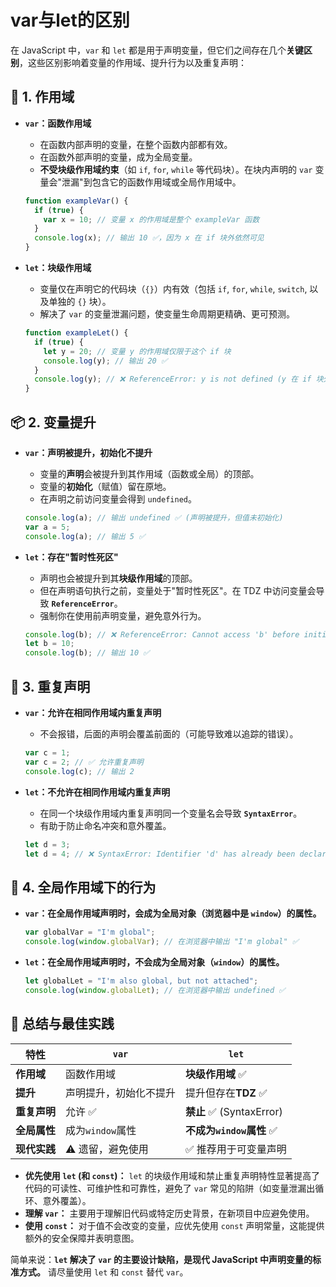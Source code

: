 # var与let的区别

在 JavaScript 中，`var` 和 `let` 都是用于声明变量，但它们之间存在几个**关键区别**，这些区别影响着变量的作用域、提升行为以及重复声明：

## 🧠 1. 作用域
* **`var`：函数作用域**
    * 在函数内部声明的变量，在整个函数内部都有效。
    * 在函数外部声明的变量，成为全局变量。
    * **不受块级作用域约束**（如 `if`, `for`, `while` 等代码块）。在块内声明的 `var` 变量会"泄漏"到包含它的函数作用域或全局作用域中。
  ```javascript
  function exampleVar() {
    if (true) {
      var x = 10; // 变量 x 的作用域是整个 exampleVar 函数
    }
    console.log(x); // 输出 10 ✅，因为 x 在 if 块外依然可见
  }
  ```

* **`let`：块级作用域**
    * 变量仅在声明它的代码块（`{}`）内有效（包括 `if`, `for`, `while`, `switch`, 以及单独的 `{}` 块）。
    * 解决了 `var` 的变量泄漏问题，使变量生命周期更精确、更可预测。
  ```javascript
  function exampleLet() {
    if (true) {
      let y = 20; // 变量 y 的作用域仅限于这个 if 块
      console.log(y); // 输出 20 ✅
    }
    console.log(y); // ❌ ReferenceError: y is not defined (y 在 if 块外不可见)
  }
  ```

## 📦 2. 变量提升
* **`var`：声明被提升，初始化不提升**
    * 变量的**声明**会被提升到其作用域（函数或全局）的顶部。
    * 变量的**初始化**（赋值）留在原地。
    * 在声明之前访问变量会得到 `undefined`。
  ```javascript
  console.log(a); // 输出 undefined ✅ (声明被提升，但值未初始化)
  var a = 5;
  console.log(a); // 输出 5 ✅
  ```

* **`let`：存在"暂时性死区"**
    * 声明也会被提升到其**块级作用域**的顶部。
    * 但在声明语句执行之前，变量处于"暂时性死区"。在 TDZ 中访问变量会导致 **`ReferenceError`**。
    * 强制你在使用前声明变量，避免意外行为。
  ```javascript
  console.log(b); // ❌ ReferenceError: Cannot access 'b' before initialization (处于 TDZ)
  let b = 10;
  console.log(b); // 输出 10 ✅
  ```

## 🔁 3. 重复声明
* **`var`：允许在相同作用域内重复声明**
    * 不会报错，后面的声明会覆盖前面的（可能导致难以追踪的错误）。
  ```javascript
  var c = 1;
  var c = 2; // ✅ 允许重复声明
  console.log(c); // 输出 2
  ```

* **`let`：不允许在相同作用域内重复声明**
    * 在同一个块级作用域内重复声明同一个变量名会导致 **`SyntaxError`**。
    * 有助于防止命名冲突和意外覆盖。
  ```javascript
  let d = 3;
  let d = 4; // ❌ SyntaxError: Identifier 'd' has already been declared
  ```

## 🧩 4. 全局作用域下的行为
* **`var`：在全局作用域声明时，会成为全局对象（浏览器中是 `window`）的属性。**
  ```javascript
  var globalVar = "I'm global";
  console.log(window.globalVar); // 在浏览器中输出 "I'm global" ✅
  ```

* **`let`：在全局作用域声明时，不会成为全局对象（`window`）的属性。**
  ```javascript
  let globalLet = "I'm also global, but not attached";
  console.log(window.globalLet); // 在浏览器中输出 undefined ✅
  ```

## 📌 总结与最佳实践

| 特性       | `var`        | `let`                  |
|----------|--------------|------------------------|
| **作用域**  | 函数作用域        | **块级作用域** ✅            |
| **提升**   | 声明提升，初始化不提升  | 提升但存在**TDZ** ✅         |
| **重复声明** | 允许 ✅         | **禁止** ✅ (SyntaxError) |
| **全局属性** | 成为`window`属性 | **不成为`window`属性** ✅    |
| **现代实践** | ⚠️ 遗留，避免使用   | ✅ 推荐用于可变量声明            |

* **优先使用 `let` (和 `const`)：** `let` 的块级作用域和禁止重复声明特性显著提高了代码的可读性、可维护性和可靠性，避免了 `var` 常见的陷阱（如变量泄漏出循环、意外覆盖）。
* **理解 `var`：** 主要用于理解旧代码或特定历史背景，在新项目中应避免使用。
* **使用 `const`：** 对于值不会改变的变量，应优先使用 `const` 声明常量，这能提供额外的安全保障并表明意图。

简单来说：**`let` 解决了 `var` 的主要设计缺陷，是现代 JavaScript 中声明变量的标准方式。** 请尽量使用 `let` 和 `const` 替代 `var`。
